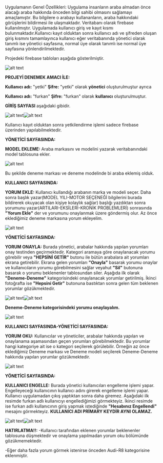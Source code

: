 Uygulamanın Genel Özellikleri: Uygulama insanların araba almadan önce alacağı araba hakkında önceden bilgi sahibi olmasını sağlamayı amaçlamıştır.
Bu bilgilere o arabayı kullananların, araba hakkındaki görüşlerini bildirmesi ile ulaşmaktadır.
Veritabanı olarak firebase kullanılmıştır. Uygulamada kullanıcı giriş ve kayıt kısmı bulunmaktadır.Kullanıcı kayıt olduktan sonra kullanıcı adı ve şifreden oluşan giriş kısmını tamamlayınca
kullanıcı eğer veritabanında yönetici olarak tanımlı ise yönetici sayfasına, normal üye olarak tanımlı ise normal üye sayfasına yönlendirilmektedir. 

Projedeki firebase tabloları aşağıda gösterilmiştir.

![alt text](https://github.com/furkanyildizz/images/blob/main/firebasetablolar.PNG)

**PROJEYİ DENEMEK AMACI İLE:**

**Kullanıcı adı:** "yetki"
**Şifre:** "yetki"
olarak **yönetici** oluşturulmuştur ayrıca

**Kullanıcı adı:** "furkan"
**Şifre:** "furkan"
olarak **kullanıcı** oluşturulmuştur. 

**GİRİŞ SAYFASI** aşağıdaki gibidir.


![alt text](https://github.com/furkanyildizz/images/blob/main/G%C4%B0R%C4%B0%C5%9ESAYFASI.PNG)![alt text](https://github.com/furkanyildizz/images/blob/main/kay%C4%B1tol.PNG) 

Kullanıcı kayıt olduktan sonra yetkilendirme işlemi sadece firebase üzerinden yapılabilmektedir.


**YÖNETİCİ SAYFASINDA:**

**MODEL EKLEME:** Araba markasını ve modelini yazarak veritabanındaki model tablosuna ekler.

![alt text](https://github.com/furkanyildizz/images/blob/main/markakaydedildi.PNG)

Bu şekilde deneme markası ve deneme modelinde bi araba eklemiş olduk.

**KULLANICI SAYFASINDA:**

**YORUM EKLE:** Kullanıcı kullandığı arabanın marka ve modeli seçer. Daha sonra başlık yazar(MODEL YILI-MOTOR SEÇENEĞİ bilgilerini burada bildirerek okuyacak olan kişiye kolaylık sağlar) 
başlığı yazdıktan sonra yorumunu yazar(ARTILARI-EKSİLERİ-KRONİK PROBLEMLERİ) sonrasında **"Yorum Ekle"** der ve yorumunu onaylanmak üzere göndermiş olur. Az önce eklediğimiz deneme markasına yorum ekleyelim.

![alt text](https://github.com/furkanyildizz/images/blob/main/yorumeklendi.PNG)

**YÖNETİCİ SAYFASINDA:**

**YORUM ONAYLA:** Burada yönetici, arabalar hakkında yapılan yorumları onay testinden geçirmektedir. Kategori aramaya göre onaylanacak yorumu görebilir veya 
**"HEPSİNİ GETİR"** butonu ile bütün arabalara ait yorumları ekrana getirebilir. Ekrana gelen yorumları **"Onayla"** basarak yorumu onaylar ve kullanıcıların yorumu görebilmesini sağlar veyahut
**"Sil"** butonuna basarak o yorumu beklenenler tablosundan siler. Aşağıda ilk olarak **"Deneme-Deneme"** kategorisindeki onaylanacak yorumlar getirilmiş. İkinci fotoğrafta ise **"Hepsini Getir"** butonuna  bastıktan sonra gelen tüm beklenen yorumlar gözükmektedir.

![alt text](https://github.com/furkanyildizz/images/blob/main/kategorionayla.PNG)![alt text](https://github.com/furkanyildizz/images/blob/main/hepsinigetir.PNG)

**Deneme-Deneme kategorisindeki yorumu onaylayalım.**

![alt text](https://github.com/furkanyildizz/images/blob/main/yorumonayland%C4%B1.PNG)


**KULLANICI SAYFASINDA-YÖNETİCİ SAYFASINDA:**

**YORUM OKU:** Kullanıcılar ve yöneticiler, arabalar hakkında yapılan ve onaylanama aşamasından geçen yorumları görebilmektedir. Bu yorumlar hangi kategoriye ait ise o kategori seçilerek görülebilir.
Örneğin az önce eklediğimiz Deneme markası ve Deneme modeli seçilerek Deneme-Deneme hakkında yapılan yorumlar gözükmektedir.

![alt text](https://github.com/furkanyildizz/images/blob/main/yorumlar%C4%B1oku.PNG)


**YÖNETİCİ SAYFASINDA:**

**KULLANICI ENGELLE:** Burada yönetici kullanıcıları engelleme işlemi yapar. Engelleyeceği kullanıcının kullanıcı adını girerek engelleme işlemi yapar. Kullanıcı uygulamadan çıkış yaptıktan sonra daha giremez. Aşağıdaki ilk resimde furkan adlı kullanıcıyı engellediğimizi görmekteyiz. İkinci resimde ise furkan adlı kullanıcının giriş yapmak istediğinde **"Hesabınız Engellendi"** mesajını görmekteyiz.
**KULLANICI ADI PRİMARY KEYDİR AYNI OLAMAZ.**

![alt text](https://github.com/furkanyildizz/images/blob/main/furkanengelle.PNG)![alt text](https://github.com/furkanyildizz/images/blob/main/hesab%C4%B1n%C4%B1zengellendi.PNG)




**HATIRLATMA!!:**
-Kullanıcı tarafından eklenen yorumlar beklenenler tablosuna düşmektedir ve onaylama yapılmadan yorum oku bölümünde gözükmemektedir.

-Eğer daha fazla yorum görmek istenirse önceden Audi-R8 kategorisine eklenmiştir.
